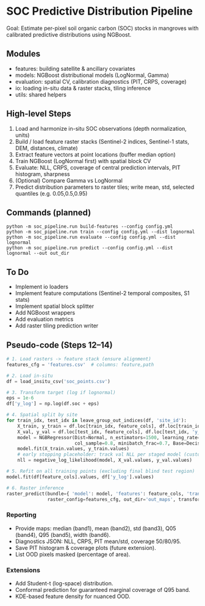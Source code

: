 # SOC Predictive Distribution Pipeline

Goal: Estimate per-pixel soil organic carbon (SOC) stocks in mangroves with calibrated predictive distributions using NGBoost.

## Modules
- features: building satellite & ancillary covariates
- models: NGBoost distributional models (LogNormal, Gamma)
- evaluation: spatial CV, calibration diagnostics (PIT, CRPS, coverage)
- io: loading in-situ data & raster stacks, tiling inference
- utils: shared helpers

## High-level Steps
1. Load and harmonize in-situ SOC observations (depth normalization, units)
2. Build / load feature raster stacks (Sentinel-2 indices, Sentinel-1 stats, DEM, distances, climate)
3. Extract feature vectors at point locations (buffer median option)
4. Train NGBoost (LogNormal first) with spatial block CV
5. Evaluate: NLL, CRPS, coverage of central prediction intervals, PIT histogram, sharpness
6. (Optional) Compare Gamma vs LogNormal
7. Predict distribution parameters to raster tiles; write mean, std, selected quantiles (e.g. 0.05,0.5,0.95)

## Commands (planned)
```
python -m soc_pipeline.run build-features --config config.yml
python -m soc_pipeline.run train --config config.yml --dist lognormal
python -m soc_pipeline.run evaluate --config config.yml --dist lognormal
python -m soc_pipeline.run predict --config config.yml --dist lognormal --out out_dir
```

## To Do
- Implement io loaders
- Implement feature computations (Sentinel-2 temporal composites, S1 stats)
- Implement spatial block splitter
- Add NGBoost wrappers
- Add evaluation metrics
- Add raster tiling prediction writer

## Pseudo-code (Steps 12–14)

```python
# 1. Load rasters -> feature stack (ensure alignment)
features_cfg = 'features.csv'  # columns: feature,path

# 2. Load in-situ
df = load_insitu_csv('soc_points.csv')

# 3. Transform target (log if lognormal)
eps = 1e-6
df['y_log'] = np.log(df.soc + eps)

# 4. Spatial split by site
for train_idx, test_idx in leave_group_out_indices(df, 'site_id'):
	X_train, y_train = df.loc[train_idx, feature_cols], df.loc[train_idx, 'y_log']
	X_val, y_val = df.loc[test_idx, feature_cols], df.loc[test_idx, 'y_log']
	model = NGBRegressor(Dist=Normal, n_estimators=1500, learning_rate=0.03,
						 col_sample=0.8, minibatch_frac=0.7, Base=DecisionTreeRegressor(max_depth=4, min_samples_leaf=50))
	model.fit(X_train.values, y_train.values)
	# early stopping placeholder: track val NLL per staged model (custom loop needed)
	nll = negative_log_likelihood(model, X_val.values, y_val.values)

# 5. Refit on all training points (excluding final blind test region)
model.fit(df[feature_cols].values, df['y_log'].values)

# 6. Raster inference
raster_predict(bundle={ 'model': model, 'features': feature_cols, 'transform': LogTransform(eps) },
			   raster_config=features_cfg, out_dir='out_maps', transform=LogTransform(eps))
```

### Reporting
- Provide maps: median (band1), mean (band2), std (band3), Q05 (band4), Q95 (band5), width (band6).
- Diagnostics JSON: NLL, CRPS, PIT mean/std, coverage 50/80/95.
- Save PIT histogram & coverage plots (future extension).
- List OOD pixels masked (percentage of area).

### Extensions
- Add Student-t (log-space) distribution.
- Conformal prediction for guaranteed marginal coverage of Q95 band.
- KDE-based feature density for nuanced OOD.
```
